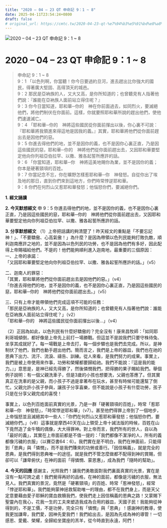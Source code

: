 ```yaml
---
title: "2020 – 04 – 23 QT 申命記 9：1 ~ 8"
date: 2025-04-11T23:54:24+0800
draft: false
# original_url: https://cmtc.tw/2020-04-23-qt-%e7%94%b3%e5%91%bd%e8%a8%98-9%ef%bc%9a1-8
---
```


![2020 – 04 – 23 QT 申命記 9：1 ~ 8](/images/qt.jpg   "2020 – 04 – 23 QT 申命記 9：1 ~ 8")

# 2020 – 04 – 23 QT 申命記 9：1 ~ 8

> 申命記 9：1 ~ 8  
> 9：1 「以色列啊，你當聽！你今日要過約旦河，進去趕出比你強大的國民，得著廣大堅固、高得頂天的城邑。  
> 9：2 那民是亞衲族的人，又大又高，是你所知道的；也曾聽見有人指著他們說：『誰能在亞衲族人面前站立得住呢？』  
> 9：3 你今日當知道，耶和華─你的　神在你前面過去，如同烈火，要滅絕他們，將他們制伏在你面前。這樣，你就要照耶和華所說的趕出他們，使他們速速滅亡。  
> 9：4 「耶和華─你的　神將這些國民從你面前攆出以後，你心裏不可說：『耶和華將我領進來得這地是因我的義。』其實，耶和華將他們從你面前趕出去是因他們的惡。  
> 9：5 你進去得他們的地，並不是因你的義，也不是因你心裏正直，乃是因這些國民的惡，耶和華─你的　神將他們從你面前趕出去，又因耶和華要堅定他向你列祖亞伯拉罕、以撒、雅各起誓所應許的話。  
> 9：6 「你當知道，耶和華─你　神將這美地賜你為業，並不是因你的義；你本是硬著頸項的百姓。  
> 9：7 你當記念不忘，你在曠野怎樣惹耶和華─你　神發怒。自從你出了埃及地的那日，直到你們來到這地方，你們時常悖逆耶和華。  
> 9：8 你們在何烈山又惹耶和華發怒；他惱怒你們，要滅絕你們。

**1. 經文誦讀**

**2.  今天默想經文**
申 9：5 你進去得他們的地，並不是因你的義，也不是因你心裏正直，乃是因這些國民的惡，耶和華─你的　神將他們從你面前趕出去，又因耶和華要堅定他向你列祖亞伯拉罕、以撒、雅各起誓所應許的話。

**3. 分享默想經文**
（1）上帝把話講的夠清楚了！昨天經文的重點是「不要忘記神！」、「不要驕傲、心高氣傲！」為什麼？是因為帶領以色列民能夠打敗仇敵，順利迦南應許之地的，並不是因為以色列民的功勞，也不是因為他們有多好，因此配得上帝賜福給他們。不是的！他們能夠順利進入迦南地，最重要的三個原因：  
一、上帝的承諾：  
「又因耶和華要堅定他向你列祖亞伯拉罕、以撒、雅各起誓所應許的話。」（v5）

二、迦南人的罪惡：  
「其實，耶和華將他們從你面前趕出去是因他們的惡。」（v4）  
「你進去得他們的地，並不是因你的義，也不是因你心裏正直，乃是因這些國民的惡，耶和華─你的　神將他們從你面前趕出去。」（v5）

三、只有上帝才能帶領他們完成這項不可能的任務：  
「那民是亞衲族的人，又大又高，是你所知道的；也曾聽見有人指著他們說：誰能在亞衲族人面前站立得住呢？」（v2）  
「耶和華─你的　神將這些國民從你面前攆出以後…」（v4）

（2）正因為如此，以色列民有什麼好驕傲的？完全沒有！康來昌牧師：「如同耶利哥城傾倒，都好像是上帝先上前打一場勝戰。但這並不是說我們只要守株待兔、坐享其成就好了。每一場戰是上帝去打，每一個步驟也是我們去完成。所以，是神制伏了他們，我們也動手趕出他們。簡而言之，我們是上帝的器皿，我們也在祂的恩典下出力、流汗、流淚、禱告、訓練。從人來看，是我們努力的成果。事實上，我們是被上帝使用來作事，功勞和榮耀都要歸給祂。我們不能說：『這是我的能力。』」意思是，是神已經先得勝了，然後憐憫我們，把得勝的果子賜給我們。舉個例子說明：有一個父親洗車子，但是3歲的小孩也想要洗，父親也答應了。但其實真正在洗車的是父親，而小孩子不過是拿著布在玩水，甚至有時候可能還幫了倒忙。父親允許小孩子參與，讓孩子分享喜樂，但不能說是小孩子有什麼功勞，孩子只是在分享父親完成的喜悅！

事實上，以色列百姓面前真實的光景，乃是一群「硬著頸項的百姓」，時常「惹耶和華─你　神發怒」，「時常悖逆耶和華」（v7）。甚至他們得罪上帝到了一個地步，上帝惱怒並且滅絕其中一些人：「你們在何烈山又惹耶和華發怒；他惱怒你們，要滅絕你們。」（v8）這事就是摩西40天在山上領受上帝十誡法版的時候，百姓在山下竟然造了金牛犢的偶像，大大得罪神。對上帝而言，我們所有的世人，自以為「最好的義」，其實在上帝面前都是不值一提的：「我們都像不潔淨的人，所有的義都像污穢的衣服」（以賽亞書64：6）。我們實在是不明白，我們在神面前，只能得到「恩典」與「憐憫」，而不是我們賺來的功勞或善行。「因信稱義」，就是完全的恩典，是我們得到恩典唯一的途徑。就是我們不管怎麼做都不配得到神的賞賜，但卻可以「謙卑俯伏」在神的面前「得憐憫、蒙恩惠」，成為我們「隨時的幫助」。

**4. 今天的回應**
感謝主，光照我們！讓我們勇敢面對我們裏面真實的光景，實在是沒有一點可誇之處！我們覺得再好的品格，在神的面前，都像是污穢的衣服，無法見人。我們真實的景況，竟然是「硬著頸項」的百姓、時常「惹神發怒」，經常「悖逆耶和華」。我們能夠蒙神拯救幫助唯一的理由，都不在我們身上，而是天父定意要藉由愛子耶穌的寶血救贖我們，使我們走上因信稱義的恩典之路！又蒙賜下聖靈內在我心，花我一生的工夫來塑造我成為合用的器皿，天國子民！我能夠從神得到的，不是工價，不是功勞，完全只有「憐憫」與「恩典」！感謝神的教導，使我更加謙卑，我們愛，因神先愛我們！我們給出去，是因為先成為神的導管！一切感恩、愛戴、榮耀，全歸給坐寶座的羔羊，從今時直到永遠，阿們！
